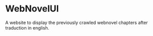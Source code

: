 # WebNovelUI
A website to display the previously crawled webnovel chapters after traduction in english.
